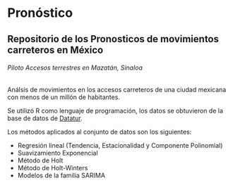 # Pronóstico
## Repositorio de los Pronosticos de movimientos carreteros en México 
###### Piloto Accesos terrestres en Mazatán, Sinaloa

Análsis de movimientos en los accesos carreteros de una ciudad mexicana con menos de un millón de habitantes.

Se utilizó R como lenguaje de programación, los datos se obtuvieron de la base de datos de [Datatur](https://datatur.sectur.gob.mx/SitePages/Inicio.aspx).

Los métodos aplicados al conjunto de datos son los siguientes:
- Regresión lineal (Tendencia, Estacionalidad y Componente Polinomial)
- Suavizamiento Exponencial
- Método de Holt
- Método de Holt-Winters
- Modelos de la familia SARIMA

